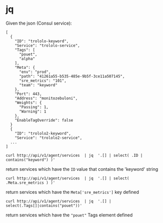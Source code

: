 # jq

Given the json (Consul service):

```
[
  {
    "ID": "trololo-keyword",
    "Service": "trololo-service",
    "Tags": [
      "pouet",
      "alpha"
    ],
    "Meta": {
      "env": "prod",
      "path": "41261a55-b535-485e-9b5f-3ce11a507145",
      "sre_metrics": "101",
      "team": "keyword"
    },
    "Port": 443,
    "Address": "monitozebuloni",
    "Weights": {
      "Passing": 1,
      "Warning": 1
    },
    "EnableTagOverride": false
  }
  {
    "ID": "trololo2-keyword",
    "Service": "trololo2-service",
  ...
]
```

`curl http://api/v1/agent/services  | jq  '.[] | select( .ID | contains("keyword") )'`

  return services which have the `ID` value that contains the 'keyword' string


`curl http://api/v1/agent/services  | jq  '.[] | select( .Meta.sre_metrics ) )'`
  
  return services which have the `Meta['sre_metrics']` key defined


`curl http://api/v1/agent/services  | jq  '.[] | select(.Tags[]|contains("pouet"))'`
  
  return services which have the `"pouet"` Tags element defined

